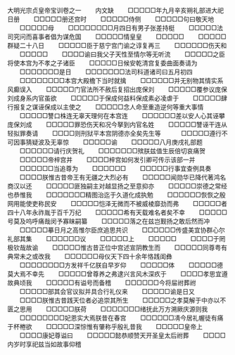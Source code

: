 大明光宗贞皇帝宝训卷之一
　　内文缺
　　□□□□□年九月辛亥朔礼部进大祀日册
　　□□□□□册还宫时
　　□□□□□侍侧
　　□□□□□句曰敬天地
　　□□□□□母
　　□□□□□□□□月四日有男子张差持梃
　　□□□□□法司究问而喜事者倡为谋危国
　　□□□□□情皇皇
　　□□□□□
　　□□□□□群疑二十八日
　　□□□□□臣于慈宁宫门谕之谆复再三
　　□□□□□□伤天和
　　□□□□□
　　□□□□谕曰我父子天性至情尔等无听流
　　□□□□□之臣将使本宫为不孝之子诸臣
　　□□□□□日候安乾清宫复委曲面奏请为
　　□□□□□□□是日
　　□□□□□□□法司科道诸司曰五月初四
　　□□□□□□□□本宫大殿檐下当时就擒
　　□□□□□□并无别物其情实系风癫误入
　　□□□□□门官法所不赦后复招出庞保刘
　　□□□□□覆参议庞保刘成身系内官虽欲
　　□□□□□于保成何益料保成素必凌虐于
　　□□□□□肆行报复之谋诬保成以主使之
　　□□□□□念人命至重造逆何等重大事情
　　□□□□□讐口株连无辜天理何在本宫连
　　□□□□□□差以安人心其诬攀庞保刘成
　　□□□□□罪恐伤天和况今拏到内官名姓
　　□□□□□讐诬干连从轻拟罪奏请
　　□□□□则刑狱平本宫阴德亦全矣先生等
　　　□□□□□遵行不可因事猜疑波及无辜惊
　　□□□□□谕
　　□□□□□八月庚戌礼部题
　　□□□□□□请行庆贺礼
　　□□□□□□□殡朕兹值生辰倍切哀痛贺
　　□□□□□帝梓宫并
　　□□□□梓宫如何发引卿可传示该部一并
　　□□□□□□当追尊为
　　□□□□□□
　　□□□□□行事宜查例具奏
　　□□□□朕惟古昔帝王有无疆之大烈必有
　　□□□□□闻勋华已降代著鸿名商汉以还
　　□□□□□匪独嗣主对越显扬之至意抑亦
　　□□□□□崇德之常经也恭惟我
　　□□□□□□□精图治迄于久道化成执勉
　　□□□□□□恢恢之殷网用能使吏称民安
　　□□□□□恺泽无微而不被威棱靡劲而弗
　　□□□□□者四十八年永祚胤于百千万纪
　　□□□□□希有天载难名者矣不幸
　　□□□□□号莫及呜呼痛哉闵予寡昧嗣纂
　　□□□□□落之在兹岂觐扬之敢后然而冲
　　□□□□□摹日月之高惟尔臣庶追思共识
　　□□□□□□传盛美宜协群心尔礼部其集
　　□□□□□□议
　　□□□□□上
　　□□□□□
　　□□□□于罔极钦哉故谕
　　□□□□□惟古昔正位中宫述宣阴教生而
　　□□□□□同尊粤有典常未之或改我
　　□□□□□□母仪天下四十余年恪践闺彝
　　□□□□□□□□方发祥千亿朕自早岁仰
　　□□□□□体
　　□□□□□德莫大焉不幸先
　　□□□□□曾尊养之弗逮兴言风木深疚于
　　□□□□孝思宜遵故典顷我
　　□□□□□有谥号而备稽
　　□□□□□□今将屇祔葬祔
　　□□□□□部其会官议拟并具合行礼仪来
　　□□□□□谕是日又
　　□□□□朕惟古昔践天位者必追崇其所生
　　□□□□□之孝莫解于中亦以不匮之思用
　　□□□□□朕荷
　　□□□□□□□绪抚此万方溯厥庆源则我
　　□□□□□□□□妃恩实大焉朕昔在春宫
　　□□□□□□凊今居礼幄徒有痛于杯棬欲
　　□□□□□深悰惟有肇称乎殷礼昔我
　　□□□□□皇帝上
　　□□□□康妃尊谥曰
　　□□□□□懿恭顺赞天开圣皇太后祔葬
　　□□□□内岁时享祀兹当如故事仰稽
